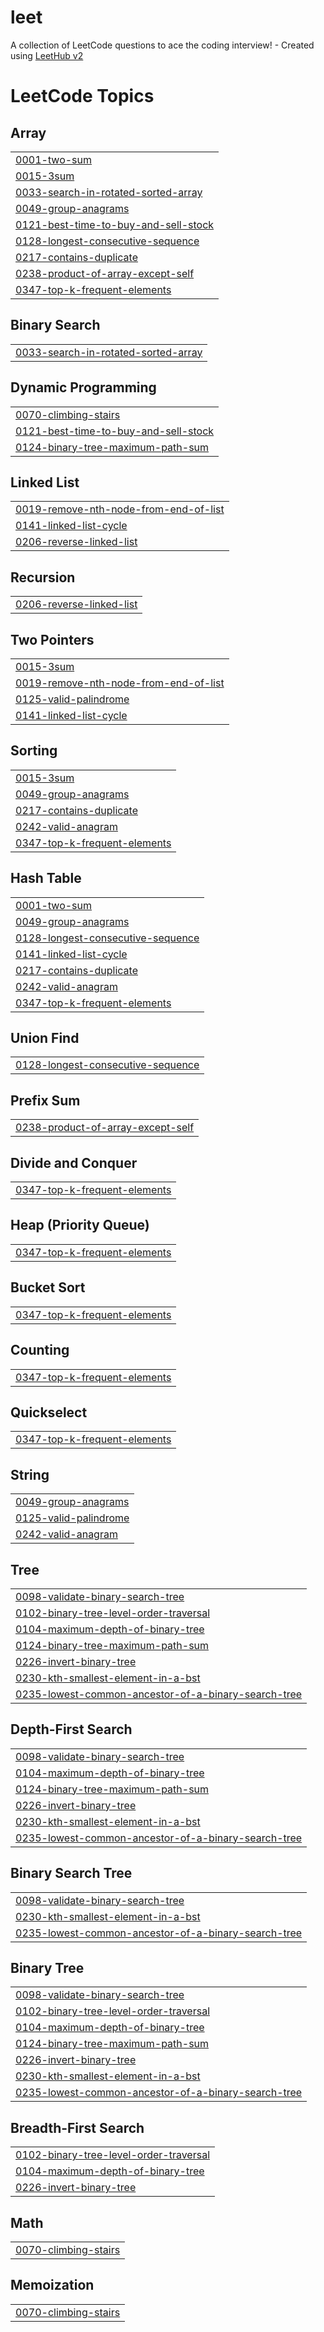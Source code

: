 # leet
A collection of LeetCode questions to ace the coding interview! - Created using [LeetHub v2](https://github.com/arunbhardwaj/LeetHub-2.0)

<!---LeetCode Topics Start-->
# LeetCode Topics
## Array
|  |
| ------- |
| [0001-two-sum](https://github.com/arun-achilles/leet/tree/master/0001-two-sum) |
| [0015-3sum](https://github.com/arun-achilles/leet/tree/master/0015-3sum) |
| [0033-search-in-rotated-sorted-array](https://github.com/arun-achilles/leet/tree/master/0033-search-in-rotated-sorted-array) |
| [0049-group-anagrams](https://github.com/arun-achilles/leet/tree/master/0049-group-anagrams) |
| [0121-best-time-to-buy-and-sell-stock](https://github.com/arun-achilles/leet/tree/master/0121-best-time-to-buy-and-sell-stock) |
| [0128-longest-consecutive-sequence](https://github.com/arun-achilles/leet/tree/master/0128-longest-consecutive-sequence) |
| [0217-contains-duplicate](https://github.com/arun-achilles/leet/tree/master/0217-contains-duplicate) |
| [0238-product-of-array-except-self](https://github.com/arun-achilles/leet/tree/master/0238-product-of-array-except-self) |
| [0347-top-k-frequent-elements](https://github.com/arun-achilles/leet/tree/master/0347-top-k-frequent-elements) |
## Binary Search
|  |
| ------- |
| [0033-search-in-rotated-sorted-array](https://github.com/arun-achilles/leet/tree/master/0033-search-in-rotated-sorted-array) |
## Dynamic Programming
|  |
| ------- |
| [0070-climbing-stairs](https://github.com/arun-achilles/leet/tree/master/0070-climbing-stairs) |
| [0121-best-time-to-buy-and-sell-stock](https://github.com/arun-achilles/leet/tree/master/0121-best-time-to-buy-and-sell-stock) |
| [0124-binary-tree-maximum-path-sum](https://github.com/arun-achilles/leet/tree/master/0124-binary-tree-maximum-path-sum) |
## Linked List
|  |
| ------- |
| [0019-remove-nth-node-from-end-of-list](https://github.com/arun-achilles/leet/tree/master/0019-remove-nth-node-from-end-of-list) |
| [0141-linked-list-cycle](https://github.com/arun-achilles/leet/tree/master/0141-linked-list-cycle) |
| [0206-reverse-linked-list](https://github.com/arun-achilles/leet/tree/master/0206-reverse-linked-list) |
## Recursion
|  |
| ------- |
| [0206-reverse-linked-list](https://github.com/arun-achilles/leet/tree/master/0206-reverse-linked-list) |
## Two Pointers
|  |
| ------- |
| [0015-3sum](https://github.com/arun-achilles/leet/tree/master/0015-3sum) |
| [0019-remove-nth-node-from-end-of-list](https://github.com/arun-achilles/leet/tree/master/0019-remove-nth-node-from-end-of-list) |
| [0125-valid-palindrome](https://github.com/arun-achilles/leet/tree/master/0125-valid-palindrome) |
| [0141-linked-list-cycle](https://github.com/arun-achilles/leet/tree/master/0141-linked-list-cycle) |
## Sorting
|  |
| ------- |
| [0015-3sum](https://github.com/arun-achilles/leet/tree/master/0015-3sum) |
| [0049-group-anagrams](https://github.com/arun-achilles/leet/tree/master/0049-group-anagrams) |
| [0217-contains-duplicate](https://github.com/arun-achilles/leet/tree/master/0217-contains-duplicate) |
| [0242-valid-anagram](https://github.com/arun-achilles/leet/tree/master/0242-valid-anagram) |
| [0347-top-k-frequent-elements](https://github.com/arun-achilles/leet/tree/master/0347-top-k-frequent-elements) |
## Hash Table
|  |
| ------- |
| [0001-two-sum](https://github.com/arun-achilles/leet/tree/master/0001-two-sum) |
| [0049-group-anagrams](https://github.com/arun-achilles/leet/tree/master/0049-group-anagrams) |
| [0128-longest-consecutive-sequence](https://github.com/arun-achilles/leet/tree/master/0128-longest-consecutive-sequence) |
| [0141-linked-list-cycle](https://github.com/arun-achilles/leet/tree/master/0141-linked-list-cycle) |
| [0217-contains-duplicate](https://github.com/arun-achilles/leet/tree/master/0217-contains-duplicate) |
| [0242-valid-anagram](https://github.com/arun-achilles/leet/tree/master/0242-valid-anagram) |
| [0347-top-k-frequent-elements](https://github.com/arun-achilles/leet/tree/master/0347-top-k-frequent-elements) |
## Union Find
|  |
| ------- |
| [0128-longest-consecutive-sequence](https://github.com/arun-achilles/leet/tree/master/0128-longest-consecutive-sequence) |
## Prefix Sum
|  |
| ------- |
| [0238-product-of-array-except-self](https://github.com/arun-achilles/leet/tree/master/0238-product-of-array-except-self) |
## Divide and Conquer
|  |
| ------- |
| [0347-top-k-frequent-elements](https://github.com/arun-achilles/leet/tree/master/0347-top-k-frequent-elements) |
## Heap (Priority Queue)
|  |
| ------- |
| [0347-top-k-frequent-elements](https://github.com/arun-achilles/leet/tree/master/0347-top-k-frequent-elements) |
## Bucket Sort
|  |
| ------- |
| [0347-top-k-frequent-elements](https://github.com/arun-achilles/leet/tree/master/0347-top-k-frequent-elements) |
## Counting
|  |
| ------- |
| [0347-top-k-frequent-elements](https://github.com/arun-achilles/leet/tree/master/0347-top-k-frequent-elements) |
## Quickselect
|  |
| ------- |
| [0347-top-k-frequent-elements](https://github.com/arun-achilles/leet/tree/master/0347-top-k-frequent-elements) |
## String
|  |
| ------- |
| [0049-group-anagrams](https://github.com/arun-achilles/leet/tree/master/0049-group-anagrams) |
| [0125-valid-palindrome](https://github.com/arun-achilles/leet/tree/master/0125-valid-palindrome) |
| [0242-valid-anagram](https://github.com/arun-achilles/leet/tree/master/0242-valid-anagram) |
## Tree
|  |
| ------- |
| [0098-validate-binary-search-tree](https://github.com/arun-achilles/leet/tree/master/0098-validate-binary-search-tree) |
| [0102-binary-tree-level-order-traversal](https://github.com/arun-achilles/leet/tree/master/0102-binary-tree-level-order-traversal) |
| [0104-maximum-depth-of-binary-tree](https://github.com/arun-achilles/leet/tree/master/0104-maximum-depth-of-binary-tree) |
| [0124-binary-tree-maximum-path-sum](https://github.com/arun-achilles/leet/tree/master/0124-binary-tree-maximum-path-sum) |
| [0226-invert-binary-tree](https://github.com/arun-achilles/leet/tree/master/0226-invert-binary-tree) |
| [0230-kth-smallest-element-in-a-bst](https://github.com/arun-achilles/leet/tree/master/0230-kth-smallest-element-in-a-bst) |
| [0235-lowest-common-ancestor-of-a-binary-search-tree](https://github.com/arun-achilles/leet/tree/master/0235-lowest-common-ancestor-of-a-binary-search-tree) |
## Depth-First Search
|  |
| ------- |
| [0098-validate-binary-search-tree](https://github.com/arun-achilles/leet/tree/master/0098-validate-binary-search-tree) |
| [0104-maximum-depth-of-binary-tree](https://github.com/arun-achilles/leet/tree/master/0104-maximum-depth-of-binary-tree) |
| [0124-binary-tree-maximum-path-sum](https://github.com/arun-achilles/leet/tree/master/0124-binary-tree-maximum-path-sum) |
| [0226-invert-binary-tree](https://github.com/arun-achilles/leet/tree/master/0226-invert-binary-tree) |
| [0230-kth-smallest-element-in-a-bst](https://github.com/arun-achilles/leet/tree/master/0230-kth-smallest-element-in-a-bst) |
| [0235-lowest-common-ancestor-of-a-binary-search-tree](https://github.com/arun-achilles/leet/tree/master/0235-lowest-common-ancestor-of-a-binary-search-tree) |
## Binary Search Tree
|  |
| ------- |
| [0098-validate-binary-search-tree](https://github.com/arun-achilles/leet/tree/master/0098-validate-binary-search-tree) |
| [0230-kth-smallest-element-in-a-bst](https://github.com/arun-achilles/leet/tree/master/0230-kth-smallest-element-in-a-bst) |
| [0235-lowest-common-ancestor-of-a-binary-search-tree](https://github.com/arun-achilles/leet/tree/master/0235-lowest-common-ancestor-of-a-binary-search-tree) |
## Binary Tree
|  |
| ------- |
| [0098-validate-binary-search-tree](https://github.com/arun-achilles/leet/tree/master/0098-validate-binary-search-tree) |
| [0102-binary-tree-level-order-traversal](https://github.com/arun-achilles/leet/tree/master/0102-binary-tree-level-order-traversal) |
| [0104-maximum-depth-of-binary-tree](https://github.com/arun-achilles/leet/tree/master/0104-maximum-depth-of-binary-tree) |
| [0124-binary-tree-maximum-path-sum](https://github.com/arun-achilles/leet/tree/master/0124-binary-tree-maximum-path-sum) |
| [0226-invert-binary-tree](https://github.com/arun-achilles/leet/tree/master/0226-invert-binary-tree) |
| [0230-kth-smallest-element-in-a-bst](https://github.com/arun-achilles/leet/tree/master/0230-kth-smallest-element-in-a-bst) |
| [0235-lowest-common-ancestor-of-a-binary-search-tree](https://github.com/arun-achilles/leet/tree/master/0235-lowest-common-ancestor-of-a-binary-search-tree) |
## Breadth-First Search
|  |
| ------- |
| [0102-binary-tree-level-order-traversal](https://github.com/arun-achilles/leet/tree/master/0102-binary-tree-level-order-traversal) |
| [0104-maximum-depth-of-binary-tree](https://github.com/arun-achilles/leet/tree/master/0104-maximum-depth-of-binary-tree) |
| [0226-invert-binary-tree](https://github.com/arun-achilles/leet/tree/master/0226-invert-binary-tree) |
## Math
|  |
| ------- |
| [0070-climbing-stairs](https://github.com/arun-achilles/leet/tree/master/0070-climbing-stairs) |
## Memoization
|  |
| ------- |
| [0070-climbing-stairs](https://github.com/arun-achilles/leet/tree/master/0070-climbing-stairs) |
<!---LeetCode Topics End-->